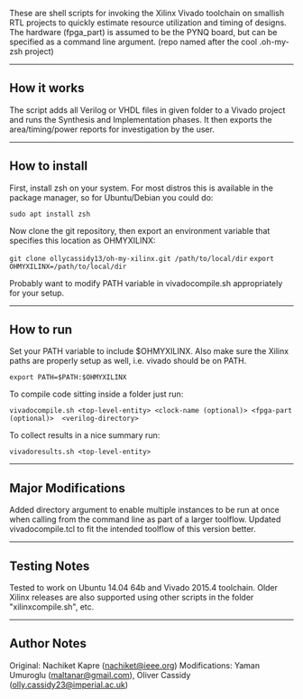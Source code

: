 These are shell scripts for invoking the Xilinx Vivado toolchain on smallish RTL projects to quickly estimate resource utilization and timing of designs. 
The hardware (fpga_part) is assumed to be the PYNQ board, but can be specified as a command line argument. 
(repo named after the cool .oh-my-zsh project)

----------------
How it works
----------------
The script adds all Verilog or VHDL files in given folder to a Vivado project and runs the Synthesis and Implementation phases. It then exports the area/timing/power reports for investigation by the user.

----------------
How to install
----------------

First, install zsh on your system. For most distros this is available in the
package manager, so for Ubuntu/Debian you could do:

```sudo apt install zsh```

Now clone the git repository, then export an environment variable that
specifies this location as OHMYXILINX:

```git clone ollycassidy13/oh-my-xilinx.git /path/to/local/dir```
```export OHMYXILINX=/path/to/local/dir```

Probably want to modify PATH variable in vivadocompile.sh appropriately for your setup.

--------------
How to run
--------------
Set your PATH variable to include $OHMYXILINX. Also make sure the Xilinx paths
are properly setup as well, i.e. vivado should be on PATH.

```export PATH=$PATH:$OHMYXILINX```

To compile code sitting inside a folder just run:

```vivadocompile.sh <top-level-entity> <clock-name (optional)> <fpga-part (optional)>  <verilog-directory>```

To collect results in a nice summary run:

```vivadoresults.sh <top-level-entity>```

--------------
Major Modifications
--------------
Added directory argument to enable multiple instances to be run at once when calling from the command line as part of a larger toolflow. Updated vivadocompile.tcl to fit the intended toolflow of this version better.

--------------
Testing Notes
--------------
Tested to work on Ubuntu 14.04 64b and Vivado 2015.4 toolchain. Older Xilinx releases are also supported using other scripts in the folder "xilinxcompile.sh", etc.

--------------
Author Notes
--------------
Original: Nachiket Kapre (nachiket@ieee.org)
Modifications: Yaman Umuroglu (maltanar@gmail.com), Oliver Cassidy (olly.cassidy23@imperial.ac.uk)
